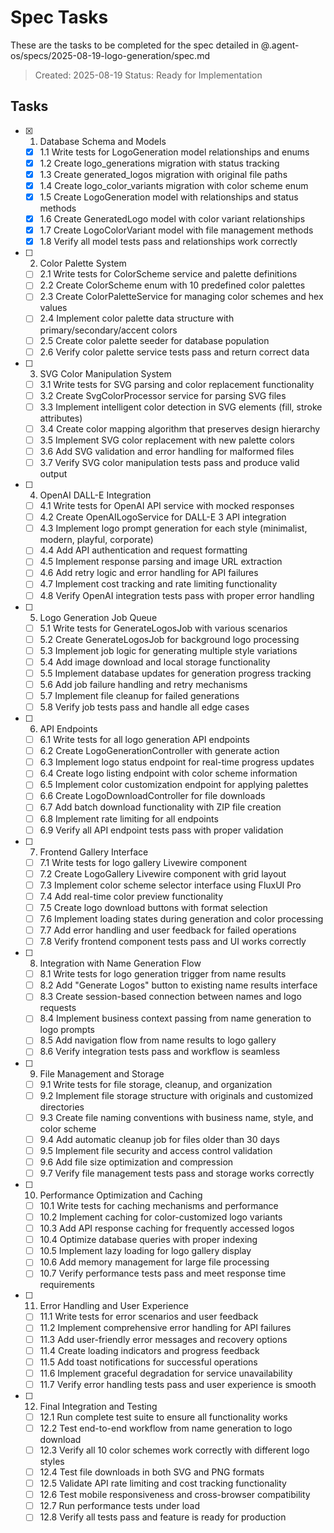 # Spec Tasks

These are the tasks to be completed for the spec detailed in @.agent-os/specs/2025-08-19-logo-generation/spec.md

> Created: 2025-08-19
> Status: Ready for Implementation

## Tasks

- [x] 1. Database Schema and Models
  - [x] 1.1 Write tests for LogoGeneration model relationships and enums
  - [x] 1.2 Create logo_generations migration with status tracking
  - [x] 1.3 Create generated_logos migration with original file paths
  - [x] 1.4 Create logo_color_variants migration with color scheme enum
  - [x] 1.5 Create LogoGeneration model with relationships and status methods
  - [x] 1.6 Create GeneratedLogo model with color variant relationships
  - [x] 1.7 Create LogoColorVariant model with file management methods
  - [x] 1.8 Verify all model tests pass and relationships work correctly

- [ ] 2. Color Palette System
  - [ ] 2.1 Write tests for ColorScheme service and palette definitions
  - [ ] 2.2 Create ColorScheme enum with 10 predefined color palettes
  - [ ] 2.3 Create ColorPaletteService for managing color schemes and hex values
  - [ ] 2.4 Implement color palette data structure with primary/secondary/accent colors
  - [ ] 2.5 Create color palette seeder for database population
  - [ ] 2.6 Verify color palette service tests pass and return correct data

- [ ] 3. SVG Color Manipulation System
  - [ ] 3.1 Write tests for SVG parsing and color replacement functionality
  - [ ] 3.2 Create SvgColorProcessor service for parsing SVG files
  - [ ] 3.3 Implement intelligent color detection in SVG elements (fill, stroke attributes)
  - [ ] 3.4 Create color mapping algorithm that preserves design hierarchy
  - [ ] 3.5 Implement SVG color replacement with new palette colors
  - [ ] 3.6 Add SVG validation and error handling for malformed files
  - [ ] 3.7 Verify SVG color manipulation tests pass and produce valid output

- [ ] 4. OpenAI DALL-E Integration
  - [ ] 4.1 Write tests for OpenAI API service with mocked responses
  - [ ] 4.2 Create OpenAILogoService for DALL-E 3 API integration
  - [ ] 4.3 Implement logo prompt generation for each style (minimalist, modern, playful, corporate)
  - [ ] 4.4 Add API authentication and request formatting
  - [ ] 4.5 Implement response parsing and image URL extraction
  - [ ] 4.6 Add retry logic and error handling for API failures
  - [ ] 4.7 Implement cost tracking and rate limiting functionality
  - [ ] 4.8 Verify OpenAI integration tests pass with proper error handling

- [ ] 5. Logo Generation Job Queue
  - [ ] 5.1 Write tests for GenerateLogosJob with various scenarios
  - [ ] 5.2 Create GenerateLogosJob for background logo processing
  - [ ] 5.3 Implement job logic for generating multiple style variations
  - [ ] 5.4 Add image download and local storage functionality
  - [ ] 5.5 Implement database updates for generation progress tracking
  - [ ] 5.6 Add job failure handling and retry mechanisms
  - [ ] 5.7 Implement file cleanup for failed generations
  - [ ] 5.8 Verify job tests pass and handle all edge cases

- [ ] 6. API Endpoints
  - [ ] 6.1 Write tests for all logo generation API endpoints
  - [ ] 6.2 Create LogoGenerationController with generate action
  - [ ] 6.3 Implement logo status endpoint for real-time progress updates
  - [ ] 6.4 Create logo listing endpoint with color scheme information
  - [ ] 6.5 Implement color customization endpoint for applying palettes
  - [ ] 6.6 Create LogoDownloadController for file downloads
  - [ ] 6.7 Add batch download functionality with ZIP file creation
  - [ ] 6.8 Implement rate limiting for all endpoints
  - [ ] 6.9 Verify all API endpoint tests pass with proper validation

- [ ] 7. Frontend Gallery Interface
  - [ ] 7.1 Write tests for logo gallery Livewire component
  - [ ] 7.2 Create LogoGallery Livewire component with grid layout
  - [ ] 7.3 Implement color scheme selector interface using FluxUI Pro
  - [ ] 7.4 Add real-time color preview functionality
  - [ ] 7.5 Create logo download buttons with format selection
  - [ ] 7.6 Implement loading states during generation and color processing
  - [ ] 7.7 Add error handling and user feedback for failed operations
  - [ ] 7.8 Verify frontend component tests pass and UI works correctly

- [ ] 8. Integration with Name Generation Flow
  - [ ] 8.1 Write tests for logo generation trigger from name results
  - [ ] 8.2 Add "Generate Logos" button to existing name results interface
  - [ ] 8.3 Create session-based connection between names and logo requests
  - [ ] 8.4 Implement business context passing from name generation to logo prompts
  - [ ] 8.5 Add navigation flow from name results to logo gallery
  - [ ] 8.6 Verify integration tests pass and workflow is seamless

- [ ] 9. File Management and Storage
  - [ ] 9.1 Write tests for file storage, cleanup, and organization
  - [ ] 9.2 Implement file storage structure with originals and customized directories
  - [ ] 9.3 Create file naming conventions with business name, style, and color scheme
  - [ ] 9.4 Add automatic cleanup job for files older than 30 days
  - [ ] 9.5 Implement file security and access control validation
  - [ ] 9.6 Add file size optimization and compression
  - [ ] 9.7 Verify file management tests pass and storage works correctly

- [ ] 10. Performance Optimization and Caching
  - [ ] 10.1 Write tests for caching mechanisms and performance
  - [ ] 10.2 Implement caching for color-customized logo variants
  - [ ] 10.3 Add API response caching for frequently accessed logos
  - [ ] 10.4 Optimize database queries with proper indexing
  - [ ] 10.5 Implement lazy loading for logo gallery display
  - [ ] 10.6 Add memory management for large file processing
  - [ ] 10.7 Verify performance tests pass and meet response time requirements

- [ ] 11. Error Handling and User Experience
  - [ ] 11.1 Write tests for error scenarios and user feedback
  - [ ] 11.2 Implement comprehensive error handling for API failures
  - [ ] 11.3 Add user-friendly error messages and recovery options
  - [ ] 11.4 Create loading indicators and progress feedback
  - [ ] 11.5 Add toast notifications for successful operations
  - [ ] 11.6 Implement graceful degradation for service unavailability
  - [ ] 11.7 Verify error handling tests pass and user experience is smooth

- [ ] 12. Final Integration and Testing
  - [ ] 12.1 Run complete test suite to ensure all functionality works
  - [ ] 12.2 Test end-to-end workflow from name generation to logo download
  - [ ] 12.3 Verify all 10 color schemes work correctly with different logo styles
  - [ ] 12.4 Test file downloads in both SVG and PNG formats
  - [ ] 12.5 Validate API rate limiting and cost tracking functionality
  - [ ] 12.6 Test mobile responsiveness and cross-browser compatibility
  - [ ] 12.7 Run performance tests under load
  - [ ] 12.8 Verify all tests pass and feature is ready for production